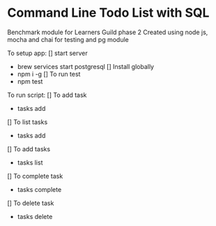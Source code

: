 # Command Line Todo List with SQL

Benchmark module for Learners Guild phase 2
Created using node js, mocha and chai for testing and pg module


To setup app:
[] start server
- brew services start postgresql
[] Install globally
- npm i -g
[] To run test
- npm test

To run script:
[] To add task
- tasks add <task>

[] To list tasks
- tasks add <task>

[] To add tasks
- tasks list

[] To complete task
- tasks complete <task-id>

[] To delete task
- tasks delete <task-id>



